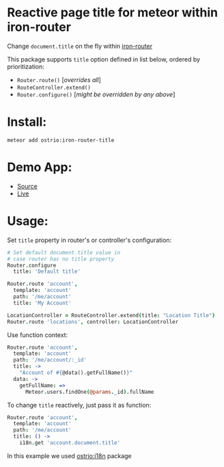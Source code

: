Reactive page title for meteor within iron-router
========
Change `document.title` on the fly within [iron-router](https://atmospherejs.com/iron/router)

This package supports `title` option defined in list below, ordered by prioritization:
 - `Router.route()` [*overrides all*]
 - `RouteController.extend()`
 - `Router.configure()` [*might be overridden by any above*]

Install:
========
```shell
meteor add ostrio:iron-router-title
```

Demo App:
========
 - [Source](https://github.com/VeliovGroup/Meteor-iron-router-title/tree/master/demo)
 - [Live](http://iron-router-title.meteor.com/)

Usage:
========
Set `title` property in router's or controller's configuration:
```coffeescript
# Set default document.title value in 
# case router has no title property
Router.configure
  title: 'Default title'

Router.route 'account',
  template: 'account'
  path: '/me/account'
  title: 'My Account'

LocationController = RouteController.extend(title: "Location Title")
Router.route 'locations', controller: LocationController
```

Use function context:
```coffeescript
Router.route 'account',
  template: 'account'
  path: '/me/account/:_id'
  title: ->
    "Account of #{@data().getFullName()}"
  data: ->
    getFullName: =>
      Meteor.users.findOne(@params._id).fullName
```

To change `title` reactively, just pass it as function:
```coffeescript
Router.route 'account',
  template: 'account'
  path: '/me/account'
  title: () ->
    i18n.get 'account.document.title'
```
In this example we used [ostrio:i18n](https://atmospherejs.com/ostrio/i18n) package